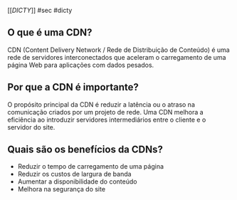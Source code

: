 [[_DICTY_]] #sec #dicty
## O que é uma CDN?

CDN (Content Delivery Network / Rede de Distribuição de Conteúdo) é uma rede de servidores interconectados que aceleram o carregamento de uma página Web para aplicações com dados pesados. 
 
## Por que a CDN é importante?

O propósito principal da CDN é reduzir a latência ou o atraso na comunicação criados por um projeto de rede. Uma CDN melhora a eficiência ao introduzir servidores intermediários entre o cliente e o servidor do site.

## Quais são os benefícios da CDNs?

- Reduzir o tempo de carregamento de uma página
- Reduzir os custos de largura de banda
- Aumentar a disponibilidade do conteúdo 
- Melhora na segurança do site

